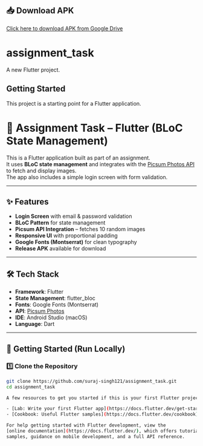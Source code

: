 ## 📥 Download APK
[Click here to download APK from Google Drive](https://drive.google.com/drive/folders/1nnpw5v2xoaYxT3SpPVCv2pGP81jhkXZF?usp=sharing)

# assignment_task

A new Flutter project.

## Getting Started

This project is a starting point for a Flutter application.
# 📸 Assignment Task – Flutter (BLoC State Management)

This is a Flutter application built as part of an assignment.  
It uses **BLoC state management** and integrates with the [Picsum Photos API](https://picsum.photos/) to fetch and display images.  
The app also includes a simple login screen with form validation.

---

## ✨ Features
- **Login Screen** with email & password validation
- **BLoC Pattern** for state management
- **Picsum API Integration** – fetches 10 random images
- **Responsive UI** with proportional padding
- **Google Fonts (Montserrat)** for clean typography
- **Release APK** available for download

---

## 🛠 Tech Stack
- **Framework**: Flutter
- **State Management**: flutter_bloc
- **Fonts**: Google Fonts (Montserrat)
- **API**: [Picsum Photos](https://picsum.photos/v2/list?limit=10)
- **IDE**: Android Studio (macOS)
- **Language**: Dart

---

## 🚀 Getting Started (Run Locally)

### 1️⃣ Clone the Repository
```bash
git clone https://github.com/suraj-singh121/assignment_task.git
cd assignment_task

A few resources to get you started if this is your first Flutter project:

- [Lab: Write your first Flutter app](https://docs.flutter.dev/get-started/codelab)
- [Cookbook: Useful Flutter samples](https://docs.flutter.dev/cookbook)

For help getting started with Flutter development, view the
[online documentation](https://docs.flutter.dev/), which offers tutorials,
samples, guidance on mobile development, and a full API reference.
